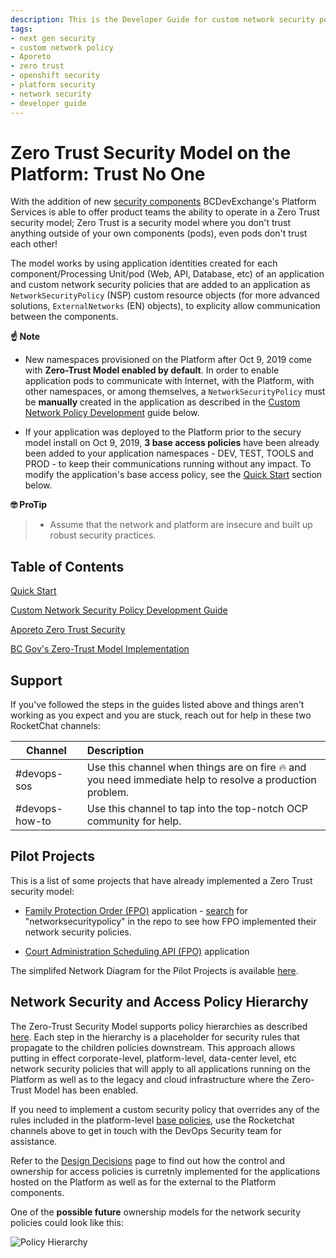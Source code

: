 ```yaml
---
description: This is the Developer Guide for custom network security policy development that product teams can reference to get information on designing and adding custom network security policies to applications hosted on the Openshift platform. The custom policies allow applications teams to take advantage of the new security model that is now available on the platform through the use of the Aporeto software.
tags:
- next gen security
- custom network policy
- Aporeto
- zero trust
- openshift security
- platform security
- network security 
- developer guide
---
```


# Zero Trust Security Model on the Platform: Trust No One

With the addition of new [security components](../readme.md) BCDevExchange's Platform Services is able to offer product teams the ability to operate in a Zero Trust security model; Zero Trust is a security model where you don't trust anything outside of your own components (pods), even pods don't trust each other!

The model works by using application identities created for each component/Processing Unit/pod (Web, API, Database, etc) of an application and custom network security policies that are added to an application as `NetworkSecurityPolicy` (NSP) custom resource objects (for more advanced solutions, `ExternalNetworks` (EN) objects), to explicity allow communication between the components.  

**:point_up: Note**
* New namespaces provisioned on the Platform after Oct 9, 2019 come with **Zero-Trust Model enabled by default**. In order to enable application pods to communicate with Internet, with the Platform,  with other namespaces, or among themselves, a `NetworkSecurityPolicy` must be **manually** created in the application as described in the [Custom Network Policy Development](./CustomPolicy.md) guide below.



* If your application was deployed to the Platform prior to the secury model install on Oct 9, 2019, **3 base access policies** have been already been added to your application namespaces - DEV, TEST, TOOLS and PROD - to keep their communications running without any impact. To modify the application's base access policy, see the [Quick Start](./QuickStart.md) section below.

**🤓 ProTip**

> * Assume that the network and platform are insecure and built up robust security practices.

## Table of Contents

[Quick Start](./QuickStart.md)

[Custom Network Security Policy Development Guide](./CustomPolicy.md)

[Aporeto Zero Trust Security](../readme.md#aporeto-zero-trust-network-security-enforcement)

[BC Gov's Zero-Trust Model Implementation](../architecture/design_decisions.md#aporeto-design-decisions)

## Support

If you've followed the steps in the guides listed above and things aren't working as you expect and you are stuck, reach out for help in these two RocketChat channels:

| Channel         | Description     |
| --------------- |:----------------|
| #devops-sos     | Use this channel when things are on fire 🔥 and you need immediate help to resolve a production problem. |
| #devops-how-to  | Use this channel to tap into the top-notch OCP community for help. |

## Pilot Projects

This is a list of some projects that have already implemented a Zero Trust security model:

* [Family Protection Order (FPO)](https://github.com/bcgov/Family-Protection-Order) application - [search](https://github.com/bcgov/Family-Protection-Order/search?q=NetworkSecurityPolicy&unscoped_q=NetworkSecurityPolicy) for "networksecuritypolicy" in the repo to see how FPO implemented their network security policies.

* [Court Administration Scheduling API (FPO)](https://github.com/bcgov/cass-api) application


The simplifed Network Diagram for the Pilot Projects is available [here](https://drive.google.com/file/d/1FRkO4vmhLzFOk2vsWwQWha-14bUUh_Yq/view?usp=sharing).


## Network Security and Access Policy Hierarchy

The Zero-Trust Security Model supports policy hierarchies as described [here](../architecture/design_decisions.md#namespace-mapping-heirarchy-and-access-control). Each step in the hierarchy is a placeholder for security rules that propagate to the children policies downstream. This approach allows putting in effect corporate-level, platform-level, data-center level, etc network security policies that will apply to all applications running on the Platform as well as to the legacy and cloud infrastructure where the Zero-Trust Model has been enabled.

If you need to implement a custom security policy that overrides any of the rules included in the platform-level [base policies](../architecture/design_decisions.md#base-policies), use the Rocketchat channels above to get in touch with the DevOps Security team for assistance.

Refer to the [Design Decisions](../architecture/design_decisions.md#namespaces) page to find out how the  control and ownership for access policies is curretnly implemented for the applications hosted on the Platform as well as for the external to the Platform components. 

One of the **possible future** ownership models for the network security policies could look like this:

![Policy Hierarchy](https://drive.google.com/uc?export=view&id=1zjDTANCGRIw_gWmFI6uxyJlFMTkto2ej)

